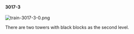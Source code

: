 #### 3017-3
![train-3017-3-0.png](https://github.com/lil-lab/nlvr/raw/master/nlvr/train/images/64/train-3017-3-0.png "train-3017-3-0.png")

There are two towers with black blocks as the second level.